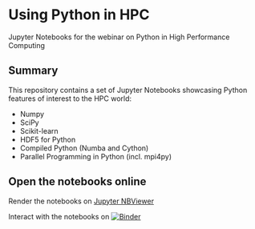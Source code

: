 # Using Python in HPC

Jupyter Notebooks for the webinar on Python in High Performance Computing

## Summary

This repository contains a set of Jupyter Notebooks showcasing Python features of interest to the HPC world:
* Numpy
* SciPy
* Scikit-learn
* HDF5 for Python
* Compiled Python (Numba and Cython)
* Parallel Programming in Python (incl. mpi4py)

## Open the notebooks online

Render the notebooks on [Jupyter NBViewer](https://nbviewer.jupyter.org/github/PawseySC/Using-Python-in-HPC/tree/lachlan-dev/notebooks/)

Interact with the notebooks on [![Binder](https://mybinder.org/badge_logo.svg)](https://mybinder.org/v2/gh/PawseySC/Using-Python-in-HPC/lachlan-dev)
